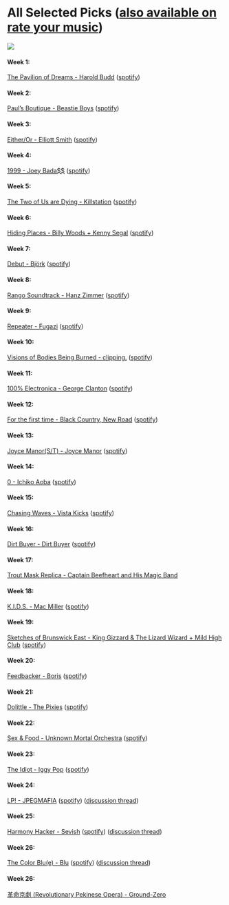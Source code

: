 # All Selected Picks ([also available on rate your music](https://rateyourmusic.com/list/tortillahater/sin-music-club-selected-picks/))

![](https://github.com/MalxX/sinistermusicc/blob/main/imagesAndResources/album-picks.png)

#### Week 1:
[The Pavilion of Dreams - Harold Budd](https://rateyourmusic.com/release/album/harold-budd/the-pavilion-of-dreams/) ([spotify](https://open.spotify.com/album/0hWjBUtA4eoFsyh6lygVRN?si=LO8nRycfQY-qRKo0nVB2PA))

#### Week 2:
[Paul’s Boutique - Beastie Boys](https://rateyourmusic.com/release/album/beastie-boys/pauls-boutique/) ([spotify](https://open.spotify.com/album/1kmyirVya5fRxdjsPFDM05?si=MY4sCpnETuaLsqLhQ8Rifg))

#### Week 3:
[Either/Or - Elliott Smith](https://rateyourmusic.com/release/album/elliott-smith/either-or/) ([spotify](https://open.spotify.com/album/6KMdn9HDIqcBPaaok0K34K?si=wKvU5EtARS2L30iFMgKwmg))

#### Week 4:
[1999 - Joey Bada$$](https://rateyourmusic.com/release/mixtape/joey-bada/1999/) ([spotify](https://open.spotify.com/album/5ra51AaWF3iVebyhlZ1aqq?si=zx8Cq6kgS-aQCXUkr-yPrg))

#### Week 5:
[The Two of Us are Dying - Killstation](https://rateyourmusic.com/release/album/killstation/the-two-of-us-are-dying/) ([spotify](https://open.spotify.com/album/6vEqNDFYyv3rakykPzpYwu?si=8mWr4hPGTYaCYJLWb8qgBA))

#### Week 6:
[Hiding Places - Billy Woods + Kenny Segal](https://rateyourmusic.com/release/album/billy-woods-kenny-segal/hiding-places/) ([spotify](https://open.spotify.com/album/0HmKhR7Umt3ACs52ZLnKyK?si=MA8im2p1R8SqQuMzvvy89A))

#### Week 7:
[Debut - Björk](https://rateyourmusic.com/release/album/bjork/debut/) ([spotify](https://open.spotify.com/album/3icT9XGrBfhlV8BKK4WEGX?si=XfwvJgjDSZKPGMknFZxA_Q))

#### Week 8:
[Rango Soundtrack - Hanz Zimmer](https://rateyourmusic.com/release/album/hans-zimmer/rango/) ([spotify](https://open.spotify.com/album/426K86O7YGUVVyfkHzjuCo?si=m6a8uCE6T9qJo0Wd9XYevQ))

#### Week 9:
[Repeater - Fugazi](https://rateyourmusic.com/release/album/fugazi/repeater/) ([spotify](https://open.spotify.com/album/3ZnF1cPxlqB48RyLiecDnv?si=YPxkK7m1TpaEZ0ES4fKj4g))

#### Week 10:
[Visions of Bodies Being Burned - clipping.](https://rateyourmusic.com/release/album/clipping/visions-of-bodies-being-burned/) ([spotify](https://open.spotify.com/album/0b1q9se93BEqBl3kiltn33?si=tS-6MG8BQ_-2Us-WuqskmA))

#### Week 11:
[100% Electronica - George Clanton](https://rateyourmusic.com/release/album/george-clanton/100-electronica/) ([spotify](https://open.spotify.com/album/2x12HtS4UoZDMY2YVNLlte?si=kBx7b-uGQXaVS1KnfM_OMw))

#### Week 12:
[For the first time - Black Country, New Road](https://rateyourmusic.com/release/album/black-country-new-road/for-the-first-time/) ([spotify](https://open.spotify.com/album/2PfgptDcfJTFtoZIS3AukX?si=bKb4zMX0S6yGACr-IC_CZg))

#### Week 13:
[Joyce Manor(S/T) - Joyce Manor](https://rateyourmusic.com/release/album/joyce-manor/joyce-manor/) ([spotify](https://open.spotify.com/album/13Q0AfGNq7GwUXGeUwWViH?si=gYh7LbGcQk6HLSDFfnMoPw))

#### Week 14:
[0 - Ichiko Aoba](https://rateyourmusic.com/release/album/%E9%9D%92%E8%91%89%E5%B8%82%E5%AD%90/0/) ([spotify](https://open.spotify.com/album/4yqm0ZLcphXs8M8cVvLKym?si=ojUgyztXQP2pZ2DVmg2SyQ))

#### Week 15:
[Chasing Waves - Vista Kicks](https://rateyourmusic.com/release/ep/vista-kicks/chasing-waves/) ([spotify](https://open.spotify.com/album/2XMmRK2pfNxnqeWUsFkxVk?si=hYMf5cGiQTyHssi81cwDRw))

#### Week 16:
[Dirt Buyer - Dirt Buyer](https://rateyourmusic.com/release/album/dirt-buyer/dirt-buyer/) ([spotify](https://open.spotify.com/album/5XG4LyNrcZj9aSX9swmLdN?si=XTnbGublSwaVynB8bdlCdg))

#### Week 17:
[Trout Mask Replica - Captain Beefheart and His Magic Band](https://rateyourmusic.com/release/album/captain-beefheart-and-his-magic-band/trout-mask-replica/)

#### Week 18:
[K.I.D.S. - Mac Miller](https://rateyourmusic.com/release/mixtape/mac-miller/k_i_d_s-kickin-incredibly-dope-shit/) ([spotify](https://open.spotify.com/album/0WzOtZBpXvWdNdH7hCJ4qo?si=1cS1WfSJTuGM20nWZPBHkQ))

#### Week 19:
[Sketches of Brunswick East - King Gizzard & The Lizard Wizard + Mild High Club](https://rateyourmusic.com/release/album/king-gizzard-and-the-lizard-wizard-with-mild-high-club/sketches-of-brunswick-east/) ([spotify](https://open.spotify.com/album/6eD0NNGuIdYPUbEPbUzLnE?si=mEQlLndtRFqVTy3MbLdv3w))

#### Week 20:
[Feedbacker -  Boris](https://rateyourmusic.com/release/album/boris/boris-at-last-feedbacker-/) ([spotify](https://open.spotify.com/album/2Xbd3EI9auhlw5WOKnNX3H?si=3A_4HDjASP6Wqrtf8Ykqkw))

#### Week 21:
[Dolittle - The Pixies](https://rateyourmusic.com/release/album/pixies/doolittle/) ([spotify](https://open.spotify.com/album/0DQyTVcDhK9wm0f6RaErWO?si=3nQqP_0GQQydR4gGC3IHBg))

#### Week 22:
[Sex & Food - Unknown Mortal Orchestra](https://rateyourmusic.com/release/album/unknown-mortal-orchestra/sex-and-food/) ([spotify](https://open.spotify.com/album/2swiA7ANSFyAHKJhkD4mNR?si=6K0_56XxSp-qZPnqgplqHQ))

#### Week 23:
[The Idiot - Iggy Pop](https://rateyourmusic.com/release/album/iggy-pop/the-idiot/) ([spotify](https://open.spotify.com/album/78UazygH85UAB0qXqQpzg6?si=KT7A0xICT1ive6QlVeoSTA))

#### Week 24:
[LP! - JPEGMAFIA](https://rateyourmusic.com/release/album/jpegmafia/lp/) ([spotify](https://open.spotify.com/album/4inXqcdjG79gV4m2mU8dQh?si=pd4FSm_oTguPyTWeEA7QkQ)) ([discussion thread](https://twitter.com/sinistermusicc/status/1500464965332967430))

#### Week 25:
[Harmony Hacker - Sevish](https://rateyourmusic.com/release/album/sevish/harmony-hacker/) ([spotify](https://open.spotify.com/album/61NYclP8BapCT54gttN4Pi?si=uZakjLSASKi0IRmEmJbmhw)) ([discussion thread](https://twitter.com/sinistermusicc/status/1502977473000189953))

#### Week 26:
[The Color Blu(e) - Blu](https://rateyourmusic.com/release/album/blu/the-color-blu_e/) ([spotify](https://open.spotify.com/album/7bgH0nBBbJ3o89uNoD4uCK?si=jqvaz1uzSCOtcfXDoubYrw)) ([discussion thread](https://twitter.com/sinistermusicc/status/1507554598021697543))

#### Week 26:
[革命京劇 (Revolutionary Pekinese Opera) - Ground-Zero](https://rateyourmusic.com/release/album/ground-zero/%E9%9D%A9%E5%91%BD%E4%BA%AC%E5%8A%87-revolutionary-pekinese-opera-ver_1_28/)
